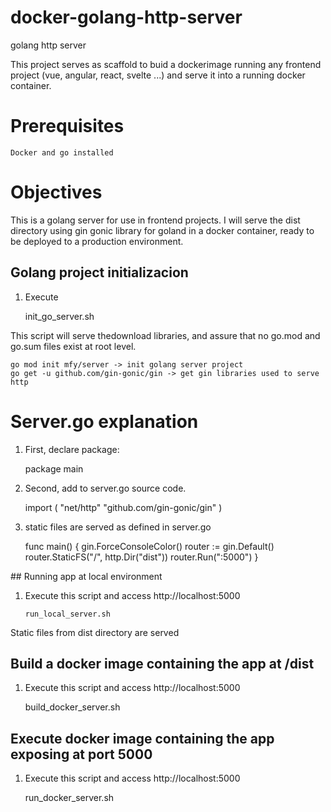 # docker-golang-http-server

golang http server

This project serves as scaffold to buid a dockerimage running any frontend project (vue, angular, react, svelte ...) and serve it into a running docker container.

# Prerequisites

    Docker and go installed 
# Objectives

This is a golang server for use in frontend projects. I will serve the dist directory using gin gonic library for goland in a docker container, ready to be deployed to a production environment.
## Golang project initializacion 

1. Execute 

    init_go_server.sh


This script will serve thedownload libraries, and assure that no go.mod and go.sum files exist at root level.

    go mod init mfy/server -> init golang server project
    go get -u github.com/gin-gonic/gin -> get gin libraries used to serve http

# Server.go explanation

1. First, declare package:

    package main

2. Second, add to server.go source code.

    import (
	"net/http"
	"github.com/gin-gonic/gin"
)

3. static files are served as defined in server.go 

    func main() {
        gin.ForceConsoleColor()
        router := gin.Default()
        router.StaticFS("/", http.Dir("dist"))
        router.Run(":5000")
    }

## Running app at local environment

 1. Execute this script and access http://localhost:5000
 
        run_local_server.sh


Static files from dist directory are served
## Build a docker image containing the app at /dist

 1. Execute this script and access http://localhost:5000

    build_docker_server.sh


## Execute docker image containing the app exposing at port 5000

1. Execute this script and access http://localhost:5000

    run_docker_server.sh 


